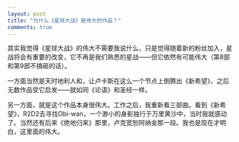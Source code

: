 ```yaml
---
layout: post
title: "为什么《星球大战》是伟大的作品？"
comments: true
---
```


其实我觉得《星球大战》的伟大不需要我说什么，只是觉得随着新的粉丝加入，星战将会有重要的改变，它不再是我们熟悉的星战——但它依然有可能伟大（第8部和第9部不搞砸的话）。

一方面当然是天时地利人和，让卢卡斯在这么一个节点上倒腾出《新希望》，之后无数作品受它启发——就如同《论语》和圣经一样。

另一方面，就是这个作品本身很伟大。工作之后，我重新看三部曲。看到《新希望》，R2D2去寻找Obi-wan，一个渺小的身影独行于万里黄沙中，当时我就感动了。当然还有后来《绝地归来》那里，卢克宽恕阿纳金那一段。我也是现在才明白，这里面的伟大。

